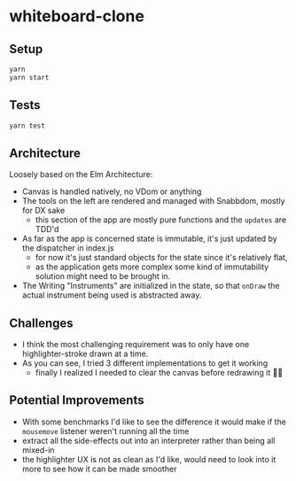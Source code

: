 # whiteboard-clone

## Setup

```bash
yarn
yarn start
```

## Tests

```bash
yarn test
```

## Architecture

Loosely based on the Elm Architecture:

- Canvas is handled natively, no VDom or anything
- The tools on the left are rendered and managed with Snabbdom, mostly for DX sake
  - this section of the app are mostly pure functions and the `updates` are TDD'd
- As far as the app is concerned state is immutable, it's just updated by the dispatcher in index.js
  - for now it's just standard objects for the state since it's relatively flat,
  - as the application gets more complex some kind of immutability solution might need to be brought in.
- The Writing "Instruments" are initialized in the state, so that `onDraw` the actual instrument being used is abstracted away.

## Challenges

- I think the most challenging requirement was to only have one highlighter-stroke drawn at a time.
- As you can see, I tried 3 different implementations to get it working
  - finally I realized I needed to clear the canvas before redrawing it 🤦‍♂

## Potential Improvements

- With some benchmarks I'd like to see the difference it would make if the `mousemove` listener weren't running all the time
- extract all the side-effects out into an interpreter rather than being all mixed-in
- the highlighter UX is not as clean as I'd like, would need to look into it more to see how it can be made smoother

